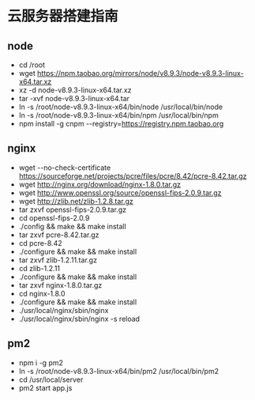 # 云服务器搭建指南

## node
  - cd /root
  - wget https://npm.taobao.org/mirrors/node/v8.9.3/node-v8.9.3-linux-x64.tar.xz
  - xz -d node-v8.9.3-linux-x64.tar.xz
  - tar -xvf node-v8.9.3-linux-x64.tar
  - ln -s /root/node-v8.9.3-linux-x64/bin/node /usr/local/bin/node
  - ln -s /root/node-v8.9.3-linux-x64/bin/npm /usr/local/bin/npm
  - npm install -g cnpm --registry=https://registry.npm.taobao.org

## nginx
  - wget --no-check-certificate https://sourceforge.net/projects/pcre/files/pcre/8.42/pcre-8.42.tar.gz
  - wget http://nginx.org/download/nginx-1.8.0.tar.gz
  - wget http://www.openssl.org/source/openssl-fips-2.0.9.tar.gz
  - wget http://zlib.net/zlib-1.2.8.tar.gz
  - tar zxvf openssl-fips-2.0.9.tar.gz
  - cd openssl-fips-2.0.9
  - ./config && make && make install
  - tar zxvf pcre-8.42.tar.gz
  - cd pcre-8.42
  - ./configure && make && make install
  - tar zxvf zlib-1.2.11.tar.gz
  - cd zlib-1.2.11
  - ./configure && make && make install
  - tar zxvf nginx-1.8.0.tar.gz
  - cd nginx-1.8.0
  - ./configure && make && make install
  - ./usr/local/nginx/sbin/nginx
  - ./usr/local/nginx/sbin/nginx -s reload

## pm2
  - npm i -g pm2
  - ln -s /root/node-v8.9.3-linux-x64/bin/pm2 /usr/local/bin/pm2
  - cd /usr/local/server
  - pm2 start app.js




